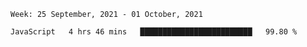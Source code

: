 <!--START_SECTION:waka-->
```text
Week: 25 September, 2021 - 01 October, 2021

JavaScript   4 hrs 46 mins   █████████████████████████   99.80 % 
```
<!--END_SECTION:waka-->
